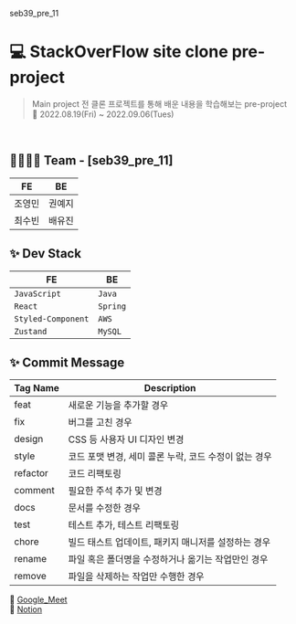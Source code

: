 seb39_pre_11

# 💻 StackOverFlow site clone pre-project

> Main project 전 클론 프로젝트를 통해 배운 내용을 학습해보는 pre-project <br/>
> 📆 2022.08.19(Fri) ~ 2022.09.06(Tues)

<br/>

## 👩‍💻🧑‍💻 Team - [seb39_pre_11]

| FE     | BE     |
| ------ | ------ |
| 조영민 | 권예지 |
| 최수빈 | 배유진 |

## ✨ Dev Stack

| FE                 | BE       |
| ------------------ | -------- |
| `JavaScript`       | `Java`   |
| `React`            | `Spring` |
| `Styled-Component` | `AWS`    |
| `Zustand`          | `MySQL`  |

## ✨ Commit Message

| Tag Name | Description                                           |
| -------- | ----------------------------------------------------- |
| feat     | 새로운 기능을 추가할 경우                             |
| fix      | 버그를 고친 경우                                      |
| design   | CSS 등 사용자 UI 디자인 변경                          |
| style    | 코드 포맷 변경, 세미 콜론 누락, 코드 수정이 없는 경우 |
| refactor | 코드 리팩토링                                         |
| comment  | 필요한 주석 추가 및 변경                              |
| docs     | 문서를 수정한 경우                                    |
| test     | 테스트 추가, 테스트 리팩토링                          |
| chore    | 빌드 태스트 업데이트, 패키지 매니저를 설정하는 경우   |
| rename   | 파일 혹은 폴더명을 수정하거나 옮기는 작업만인 경우    |
| remove   | 파일을 삭제하는 작업만 수행한 경우                    |

📎 [Google_Meet](https://meet.google.com/jwv-bfch-wmf) <br/>
📎 [Notion](https://www.notion.so/Team11-Home-c27f64bb2791460fa639aedf339b9a8c)

